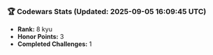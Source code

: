 ### 🏆 Codewars Stats (Updated: 2025-09-05 16:09:45 UTC)

- **Rank:** 8 kyu
- **Honor Points:** 3
- **Completed Challenges:** 1
